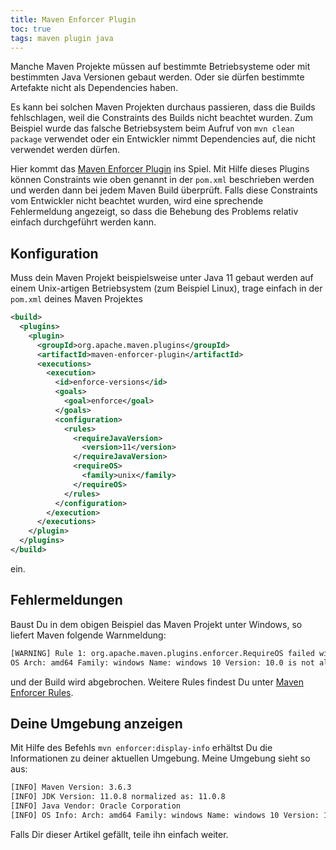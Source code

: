 ```yaml
---
title: Maven Enforcer Plugin
toc: true
tags: maven plugin java
---
```


Manche Maven Projekte müssen auf bestimmte Betriebsysteme oder mit bestimmten Java Versionen gebaut werden. Oder sie dürfen bestimmte Artefakte nicht als Dependencies haben.

Es kann bei solchen Maven Projekten durchaus passieren, dass die Builds fehlschlagen, weil die Constraints des Builds nicht beachtet wurden. Zum Beispiel wurde das falsche Betriebsystem beim Aufruf von `mvn clean package` verwendet oder ein Entwickler nimmt Dependencies auf, die nicht verwendet werden dürfen.

Hier kommt das [Maven Enforcer Plugin](https://maven.apache.org/enforcer/maven-enforcer-plugin/) ins Spiel. Mit Hilfe dieses Plugins können Constraints wie oben genannt in der `pom.xml` beschrieben werden und werden dann bei jedem Maven Build überprüft. Falls diese Constraints vom Entwickler nicht beachtet wurden, wird eine sprechende Fehlermeldung angezeigt, so dass die Behebung des Problems relativ einfach durchgeführt werden kann.

## Konfiguration

Muss dein Maven Projekt beispielsweise unter Java 11 gebaut werden auf einem Unix-artigen Betriebsystem (zum Beispiel Linux), trage einfach in der `pom.xml` deines Maven Projektes

``` xml
<build>
  <plugins>
    <plugin>
      <groupId>org.apache.maven.plugins</groupId>
      <artifactId>maven-enforcer-plugin</artifactId>
      <executions>
        <execution>
          <id>enforce-versions</id>
          <goals>
            <goal>enforce</goal>
          </goals>
          <configuration>
            <rules>
              <requireJavaVersion>
                <version>11</version>
              </requireJavaVersion>
              <requireOS>
                <family>unix</family>
              </requireOS>
            </rules>
          </configuration>
        </execution>
      </executions>
    </plugin>
  </plugins>
</build>
```

ein.

## Fehlermeldungen

Baust Du in dem obigen Beispiel das Maven Projekt unter Windows, so liefert Maven folgende Warnmeldung:

``` bash
[WARNING] Rule 1: org.apache.maven.plugins.enforcer.RequireOS failed with message:
OS Arch: amd64 Family: windows Name: windows 10 Version: 10.0 is not allowed by Family=unix
```

und der Build wird abgebrochen. Weitere Rules findest Du unter [Maven Enforcer Rules](https://maven.apache.org/enforcer/enforcer-rules/index.html).

## Deine Umgebung anzeigen

Mit Hilfe des Befehls `mvn enforcer:display-info` erhältst Du die Informationen zu deiner aktuellen Umgebung. Meine Umgebung sieht so aus:

``` bash
[INFO] Maven Version: 3.6.3
[INFO] JDK Version: 11.0.8 normalized as: 11.0.8
[INFO] Java Vendor: Oracle Corporation
[INFO] OS Info: Arch: amd64 Family: windows Name: windows 10 Version: 10.0
```

Falls Dir dieser Artikel gefällt, teile ihn einfach weiter.